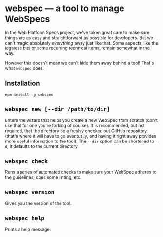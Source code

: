 
# webspec — a tool to manage WebSpecs

In the Web Platform Specs project, we've taken great care to make sure things are as easy and
straightforward as possible for developers. But we can't magic absolutely *everything* away
just like that. Some aspects, like the legalese bits or some recurring technical items, remain
somewhat in the way.

However this doesn't mean we can't hide them away behind a tool! That's what `webspec` does.

## Installation

    npm install -g webspec

## `webspec new [--dir /path/to/dir]`

Enters the wizard that helps you create a new WebSpec from scratch (don't use that for one you're
forking of course). It is recommended, but not required, that the directory be a freshly checked out
GitHub repository (that's where it will have to go eventually, and having it right away provides
more useful information to the tool). The `--dir` option can be shortened to `-d`; it defaults to
the current directory.

## `webspec check`

Runs a series of automated checks to make sure your WebSpec adheres to the guidelines, does some
linting, etc.

## `webspec version`

Gives you the version of the tool.

## `webspec help`

Prints a help message.
